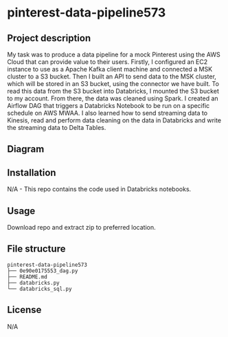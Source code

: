 # pinterest-data-pipeline573
## Project description 
My task was to produce a data pipeline for a mock Pinterest using the AWS Cloud that can provide value to their users. Firstly, I configured an EC2 instance to use as a Apache Kafka client machine and connected a MSK cluster to a S3 bucket. Then I built an API to send data to the MSK cluster, which will be stored in an S3 bucket, using the connector we have built. To read this data from the S3 bucket into Databricks, I mounted the S3 bucket to my account. From there, the data was cleaned using Spark. I created an Airflow DAG that triggers a Databricks Notebook to be run on a specific schedule on AWS MWAA. I also learned how to send streaming data to Kinesis, read and perform data cleaning on the data in Databricks and write the streaming data to Delta Tables.

## Diagram


## Installation
N/A - This repo contains the code used in Databricks notebooks.

## Usage 
Download repo and extract zip to preferred location. 

## File structure
```
pinterest-data-pipeline573
├── 0e90e0175553_dag.py
├── README.md
├── databricks.py
└── databricks_sql.py
``` 

## License
N/A